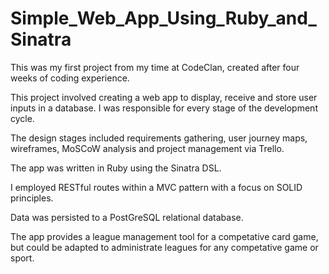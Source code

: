 # Simple_Web_App_Using_Ruby_and_Sinatra

This was my first project from my time at CodeClan, created after four weeks of coding experience.

This project involved creating a web app to display, receive and store user inputs in a database.  I was responsible for every stage of the development cycle.  
 
The design stages included requirements gathering, user journey maps, wireframes, MoSCoW analysis and project management via Trello. 

The app was written in Ruby using the Sinatra DSL.

I employed RESTful routes within a MVC pattern with a focus on SOLID principles.

Data was persisted to a PostGreSQL relational database.  

The app provides a league management tool for a competative card game, but could be adapted to administrate leagues for any competative game or sport. 

